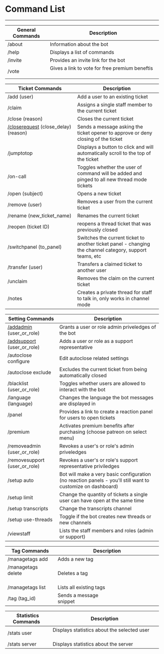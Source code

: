 # Command List
***

| General Commands | Description |  
| -- | -- |  
| /about | Information about the bot |
| /help | Displays a list of commands |
| /invite | Provides an invite link for the bot |
| /vote | Gives a link to vote for free premium beneftis &nbsp;&nbsp;&nbsp;&nbsp;&nbsp;&nbsp;&nbsp;&nbsp;&nbsp;&nbsp;&nbsp;&nbsp;&nbsp;&nbsp;&nbsp;&nbsp;&nbsp;&nbsp;&nbsp;&nbsp;&nbsp;&nbsp;&nbsp;&nbsp;&nbsp;&nbsp;&nbsp;&nbsp;&nbsp;&nbsp;&nbsp;&nbsp;&nbsp;&nbsp;&nbsp;&nbsp;&nbsp;&nbsp;&nbsp;&nbsp;|

| Ticket Commands | Description |
| -- | -- |  
| /add (user) | Add a user to an existing ticket |
| /claim | Assigns a single staff member to the current ticket |
| /close (reason) | Closes the current ticket |
| [/closerequest](../features/close-requests.md) (close_delay) (reason) &nbsp;&nbsp;&nbsp;&nbsp;&nbsp;&nbsp;&nbsp;&nbsp;&nbsp;&nbsp;&nbsp;&nbsp;&nbsp;&nbsp;&nbsp;&nbsp;&nbsp;&nbsp;&nbsp;&nbsp;&nbsp;&nbsp;&nbsp;&nbsp;&nbsp;&nbsp;&nbsp;&nbsp;&nbsp;&nbsp;&nbsp;&nbsp;&nbsp;&nbsp; | Sends a message asking the ticket opener to approve or deny closing of the ticket |
| /jumptotop | Displays a button to click and will automatically scroll to the top of the ticket |
| /on-call | Toggles whether the user of command will be added and pinged to all new thread mode tickets |
| /open (subject) | Opens a new ticket |
| /remove (user) | Removes a user from the current ticket |
| /rename (new_ticket_name) | Renames the current ticket |
| /reopen (ticket ID) | reopens a thread ticket that was previously closed |
| /switchpanel (to_panel) | Switches the current ticket to another ticket panel - changing the channel category, support teams, etc |
| /transfer (user) | Transfers a claimed ticket to another user |
| /unclaim | Removes the claim on the current ticket |
| /notes | Creates a private thread for staff to talk in, only works in channel mode |

| Setting Commands | Description |
| -- | -- |  
| [/addadmin](./add-admin-support.md) (user_or_role) | Grants a user or role admin priveledges of the bot |
| [/addsupport](./add-admin-support.md) (user_or_role) | Adds a user or role as a support representative |
| /autoclose configure | Edit autoclose related settings |
| /autoclose exclude | Excludes the current ticket from being automatically closed |
| /blacklist (user_or_role) | Toggles whether users are allowed to interact with the bot |
| /language (language) | Changes the language the bot messages are displayed in |
| /panel | Provides a link to create a reaction panel for users to open tickets |
| /premium | Activates premium benefits after purchasing (choose patreon on select menu) |
| /removeadmin (user_or_role) | Revokes a user's or role's admin priveledges |
| /removesupport (user_or_role) | Revokes a user's or role's support representative priviledges |
| /setup auto | Bot will make a very basic configuration (no reaction panels - you'll still want to customize on dashboard) |
| /setup limit | Change the quantity of tickets a single user can have open at the same time |
| /setup transcripts | Change the transcripts channel |
| /setup use-threads | Toggle if the bot creates new threads or new channels |
| /viewstaff | Lists the staff members and roles (admin or support) |

| Tag Commands | Description |
| -- | -- |  
| /managetags add | Adds a new tag |
| /managetags delete &nbsp;&nbsp;&nbsp;&nbsp;&nbsp;&nbsp;&nbsp;&nbsp;&nbsp;&nbsp;&nbsp;&nbsp;&nbsp;&nbsp;&nbsp;&nbsp;&nbsp;&nbsp;&nbsp;&nbsp;&nbsp;&nbsp;&nbsp;&nbsp;| Deletes a tag |
| /managetags list | Lists all existing tags |
| /tag (tag_id) | Sends a message snippet&nbsp;&nbsp;&nbsp;&nbsp;&nbsp;&nbsp;&nbsp;&nbsp;&nbsp;&nbsp;&nbsp;&nbsp;&nbsp;&nbsp;&nbsp;&nbsp;&nbsp;&nbsp;&nbsp;&nbsp;&nbsp;&nbsp;&nbsp;&nbsp;&nbsp;&nbsp;&nbsp;&nbsp;&nbsp;&nbsp;&nbsp;&nbsp;&nbsp;&nbsp;&nbsp;&nbsp;&nbsp;&nbsp;&nbsp;&nbsp;&nbsp;&nbsp;&nbsp;&nbsp;&nbsp;&nbsp;&nbsp;&nbsp;&nbsp;&nbsp;&nbsp;&nbsp;&nbsp; |

| Statistics Commands &nbsp;| Description |
| -- | -- |  
| /stats user | Displays statistics about the selected user &nbsp;&nbsp;&nbsp;&nbsp;&nbsp;&nbsp;&nbsp;&nbsp;&nbsp;&nbsp;&nbsp;&nbsp;&nbsp;&nbsp;&nbsp;&nbsp;&nbsp;&nbsp;&nbsp;&nbsp;&nbsp;&nbsp;&nbsp;&nbsp;&nbsp;&nbsp;&nbsp;&nbsp;&nbsp;&nbsp;&nbsp;&nbsp;&nbsp;&nbsp;&nbsp;&nbsp;&nbsp;&nbsp;&nbsp;&nbsp;&nbsp;&nbsp; |
| /stats server | Displays statistics about the server |
